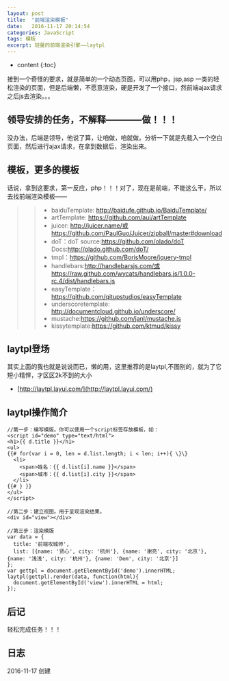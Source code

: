 ```yaml
---
layout: post
title:  "前端渲染模板"
date:   2016-11-17 20:14:54
categories: JavaScript
tags: 模板
excerpt: 轻量的前端渲染引擎——laytpl
---
```


* content
{:toc}

接到一个奇怪的要求，就是简单的一个动态页面，可以用php，jsp,asp 一类的轻松渲染的页面，但是后端懒，不愿意渲染，硬是开发了一个接口，然前端ajax请求之后js去渲染。。。

## 领导安排的任务，不解释————做！！！

没办法，后端是领导，他说了算，让咱做，咱就做。分析一下就是先载入一个空白页面，然后进行ajax请求，在拿到数据后，渲染出来。

## 模板，更多的模板

话说，拿到这要求，第一反应，php！！！对了，现在是前端，不能这么干，所以去找前端渲染模板——   
>> - baiduTemplate:  http://baidufe.github.io/BaiduTemplate/
>>- artTemplate: https://github.com/aui/artTemplate
>>- juicer: http://juicer.name/或https://github.com/PaulGuo/Juicer/zipball/master#download
>>- doT：doT source:https://github.com/olado/doT   Docs:http://olado.github.com/doT/
>> - tmpl：https://github.com/BorisMoore/jquery-tmpl
>> - handlebars:http://handlebarsjs.com/或https://raw.github.com/wycats/handlebars.js/1.0.0-rc.4/dist/handlebars.js
>> - easyTemplate：https://github.com/qitupstudios/easyTemplate
>> - underscoretemplate: http://documentcloud.github.io/underscore/
>> - mustache:https://github.com/janl/mustache.js
>> - kissytemplate:https://github.com/ktmud/kissy

## laytpl登场

其实上面的我也就是说说而已，懒的用，这里推荐的是laytpl,不图别的，就为了它短小精悍，才区区2k不到的大小  
- [http://laytpl.layui.com/](http://laytpl.layui.com/)

## laytpl操作简介

```
//第一步：编写模版。你可以使用一个script标签存放模板，如：
<script id="demo" type="text/html">
<h1>{{ d.title }}</h1>
<ul>
{{# for(var i = 0, len = d.list.length; i < len; i++){ \}\}
  <li>
    <span>姓名：{{ d.list[i].name }}</span>
    <span>城市：{{ d.list[i].city }}</span>
  </li>
{{# } }}
</ul>
</script>

//第二步：建立视图。用于呈现渲染结果。
<div id="view"></div>

//第三步：渲染模版
var data = {
  title: '前端攻城师',
  list: [{name: '贤心', city: '杭州'}, {name: '谢亮', city: '北京'}, {name: '浅浅', city: '杭州'}, {name: 'Dem', city: '北京'}]
};
var gettpl = document.getElementById('demo').innerHTML;
laytpl(gettpl).render(data, function(html){
  document.getElementById('view').innerHTML = html;
});
```

## 后记

轻松完成任务！！！ 


## 日志
2016-11-17 创建